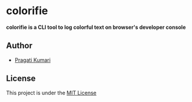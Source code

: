 # colorifie
**colorifie is a CLI tool to log colorful text on browser's developer console**


## Author
- [Pragati Kumari](https://github.com/Pragati1419)


## License
This project is under the [MIT License](https://choosealicense.com/licenses/mit/)
